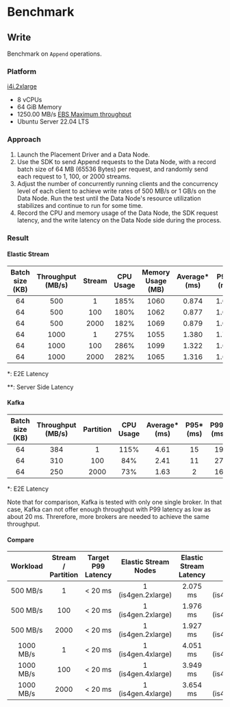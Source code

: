 # Benchmark

## Write

Benchmark on `Append` operations.

### Platform

[i4i.2xlarge](https://aws.amazon.com/ec2/instance-types/i4i/#Product_Details)
- 8 vCPUs
- 64 GiB Memory
- 1250.00 MB/s [EBS Maximum throughput](https://docs.aws.amazon.com/AWSEC2/latest/UserGuide/ebs-optimized.html#current-storage-optimized)
- Ubuntu Server 22.04 LTS

### Approach

1. Launch the Placement Driver and a Data Node.
2. Use the SDK to send Append requests to the Data Node, with a record batch size of 64 MB (65536 Bytes) per request, and randomly send each request to 1, 100, or 2000 streams.
3. Adjust the number of concurrently running clients and the concurrency level of each client to achieve write rates of 500 MB/s or 1 GB/s on the Data Node. Run the test until the Data Node's resource utilization stabilizes and continue to run for some time.
4. Record the CPU and memory usage of the Data Node, the SDK request latency, and the write latency on the Data Node side during the process.

### Result
#### Elastic Stream

| Batch size (KB) | Throughput (MB/s) | Stream | CPU Usage | Memory Usage (MB) | Average* (ms) | P95* (ms) | P99* (ms) | P99.9* (ms) | Average** (us) | P95** (us) | P99** (us) | P99.9** (us) |
| :--: | :--: | :--: | :--: | :--: | :---: | :---: | :---: | :---: | :--: | :--: | :--: | :--: |
| 64   | 500  | 1    | 185% | 1060 | 0.874 | 1.002 | 2.075 | 7.381 | 189  | 296  | 399  | 1803 |
| 64   | 500  | 100  | 180% | 1062 | 0.877 | 1.006 | 1.976 | 7.152 | 188  | 297  | 394  | 1694 |
| 64   | 500  | 2000 | 182% | 1069 | 0.879 | 1.011 | 1.927 | 7.176 | 191  | 299  | 399  | 1781 |
| 64   | 1000 | 1    | 275% | 1055 | 1.380 | 1.798 | 4.051 | 7.537 | 327  | 534  | 864  | 3870 |
| 64   | 1000 | 100  | 286% | 1099 | 1.322 | 1.675 | 3.949 | 7.799 | 364  | 592  | 977  | 4345 |
| 64   | 1000 | 2000 | 282% | 1065 | 1.316 | 1.669 | 3.654 | 6.693 | 359  | 589  | 1019 | 3888 |

\*: E2E Latency

\**: Server Side Latency

#### Kafka
| Batch size (KB) | Throughput (MB/s) | Partition | CPU Usage | Average* (ms) | P95* (ms) | P99* (ms) | P99.9* (ms) |
| :--: | :--: | :--: | :--:| :---: | :---: | :---: | :---: |
| 64   | 384  | 1    | 115% | 4.61 | 15 | 19 | 37 |
| 64   | 310  | 100  | 84% | 2.41 | 11 | 27 | 78 |
| 64   | 250  | 2000 | 73% | 1.63 | 2| 16 | 53 |

\*: E2E Latency

Note that for comparison, Kafka is tested with only one single broker. In that case, Kafka can not offer enough throughput with P99 latency as low as about 20 ms. Threrefore, more brokers are needed to achieve the same throughput.

#### Compare

| Workload  | Stream / Partition | Target P99 Latency | Elastic Stream<br />Nodes | Elastic Stream<br />Latency | Kafka<br />Nodes | Kafka<br />Latency |
| :-------: | :--: | :-----: | :----------------: | :------: | :----------------: | :---: |
| 500 MB/s  | 1    | < 20 ms | 1 (is4gen.2xlarge) | 2.075 ms | 2 (is4gen.2xlarge) | 19 ms |
| 500 MB/s  | 100  | < 20 ms | 1 (is4gen.2xlarge) | 1.976 ms | 2 (is4gen.2xlarge) | 27 ms |
| 500 MB/s  | 2000 | < 20 ms | 1 (is4gen.2xlarge) | 1.927 ms | 2 (is4gen.2xlarge) | 16 ms |
| 1000 MB/s | 1    | < 20 ms | 1 (is4gen.4xlarge) | 4.051 ms | 3 (is4gen.4xlarge) | 19 ms |
| 1000 MB/s | 100  | < 20 ms | 1 (is4gen.4xlarge) | 3.949 ms | 3 (is4gen.4xlarge) | 27 ms |
| 1000 MB/s | 2000 | < 20 ms | 1 (is4gen.4xlarge) | 3.654 ms | 4 (is4gen.4xlarge) | 16 ms |
